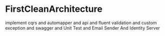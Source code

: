 # FirstCleanArchitecture
implement cqrs and automapper and api and fluent validation and custom exception and swagger and Unit Test and Email Sender And Identity Server
